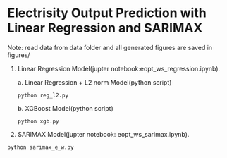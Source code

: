 # Electrisity Output Prediction with Linear Regression and SARIMAX

Note: read data from data folder and all generated figures are saved in figures/

1. Linear Regression Model(jupter notebook:eopt_ws_regression.ipynb).

   a. Linear Regression + L2 norm Model(python script)
   ```shell
   python reg_l2.py 
   ```

   b. XGBoost Model(python script)
   ```shell
   python xgb.py
   ```

2. SARIMAX Model(jupter notebook: eopt_ws_sarimax.ipynb).
```
python sarimax_e_w.py
```
